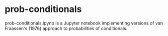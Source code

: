 # prob-conditionals

prob-conditionals.ipynb is a Jupyter notebook implementing versions of van Fraassen's (1976) approach to probabilities of conditionals.

